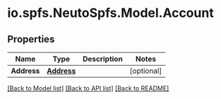 # io.spfs.NeutoSpfs.Model.Account
## Properties

Name | Type | Description | Notes
------------ | ------------- | ------------- | -------------
**Address** | [**Address**](Address.md) |  | [optional] 

[[Back to Model list]](../README.md#documentation-for-models) [[Back to API list]](../README.md#documentation-for-api-endpoints) [[Back to README]](../README.md)

